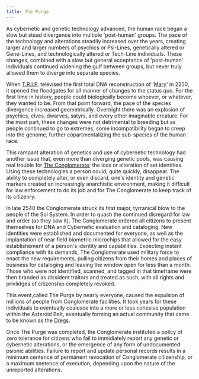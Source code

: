 ```yaml
---
title: The Purge
---
```


As cybernetic and genetic technology advanced, the human race began a slow but
stead divergence into multiple 'post-human' groups. The pace of the technology
and alterations steadily increased over the years, creating larger and larger
numbers of psychics or Psi-Lines, genetically altered or Gene-Lines, and
technologically altered or Tech-Line individuals. These changes, combined with a
slow but general acceptance of 'post-human' individuals continued widening the
gulf between groups, but never truly allowed them to diverge into separate
species.

When [T.R.I.P.](../../corporations/t.r.i.p.) televised the first total DNA
reconstruction of '[Mary](../mary)' in 2250, it opened the floodgates for all
manner of changes to the status quo. For the first time in history, people could
biologically become whoever, or whatever, they wanted to be. From that point
forward, the pace of the species divergence increased geometrically. Overnight
there was an explosion of psychics, elves, dwarves, satyrs, and every other
imaginable creature.  For the most part, these changes were not detrimental to
breeding but as people continued to go to extremes, some incompatibility began
to creep into the genome, further copartmentalizing the sub-species of the human
race.

This rampant alteration of genetics and use of cybernetic technology had another
issue that, even more than diverging genetic pools, was causing real trouble for
[The Conglomerate](../../corporations/the_conglomerate); the loss or alteration
of set identities.  Using these technologies a person could, quite quickly,
disappear. The ability to completely alter, or even discard, one's identity and
genetic markers created an increasingly anarchistic environment, making it
difficult for law enforcement to do its job and for The Conglomerate to keep
track of its citizenry.

In late 2540 the Conglomerate struck its first major, tyrranical blow to the
people of the Sol System. In order to quash the continued disregard for law and
order (as they saw it), The Conglomerate ordered all citizens to present
themselves for DNA and Cybernetic evaluation and cataloging. New identities were
established and documented for everyone, as well as the implantation of near
field biometric microchips that allowed for the easy establishement of a
person's identity and capabilities. Expecting instant compliance with its
demands, The Conglomerate used military force to enact the new requirements,
pulling citizens from their homes and places of business for cataloging and
leaving the window open for less than a month. Those who were not identified,
scanned, and tagged in that timeframe were then branded as dissident traitors
and treated as such, with all rights and privlidges of citizenship completely
revoked.

This event,called The Purge by nearly everyone, caused the expulsion of millions
of people from Conglomerate facilities. It took years for these individuals to
eventually coalesce into a more or less cohesive population within the Asteroid
Belt, eventually forming an actual community that came to be known as the
[Dregs](../../places-future/dregs).

Once The Purge was completed, the Conglomerate instituted a policy of zero
tolerance for citizens who fail to immidiately report any genetic or cybernetic
alterations, or the emergence of any form of undocumented psionic abilities.
Failure to report and update personal records results in a minimum centence of
permanent revocation of Conglomerate citizenship, or a maximum snetence of
execution, depending upon the nature of the unreported alterations.
